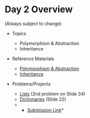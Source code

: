 # Day 2 Overview

(Always subject to change)

- Topics
  - Polymorphism & Abstraction
  - Inheritance

- Reference Materials
  - [Polymorphism & Abstraction](https://docs.google.com/a/wecancodeit.org/presentation/d/1fNnwqiN9c_5dyRFyV5YsbZQ2aPdvWTXgnSnTSg79mZ8/edit?usp=sharing)
  - [Inheritance](https://docs.google.com/a/wecancodeit.org/presentation/d/1mP--14bkEQSEMDW3wiua5SOTL8ii7IxwtTR_CAChL1s/edit?usp=sharing)
- Problems/Projects
  -  [Lists](https://docs.google.com/a/wecancodeit.org/presentation/d/1QxqlIIKN7rv_-Bud3t_PPU9RjrPIGCAR9gndzBX-3gg/edit?usp=sharing) (2nd problem on Slide 34)
  -  [Dictionaries](https://docs.google.com/presentation/d/1PdN-CAQi3QQE8zXP4D6OM9BOzsM07k19e3XRDj4GJsY/edit?usp=sharing) (Slide 22)
  -  * [Submission Link](https://goo.gl/forms/klAY4tUOb1Kw9xdq1)*
